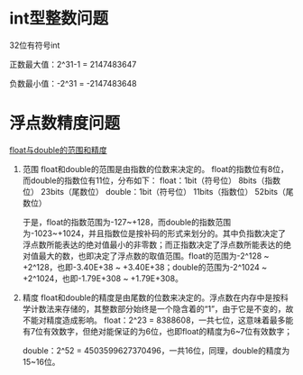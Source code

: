 # int型整数问题

32位有符号int

正数最大值：2^31-1 = 2147483647

负数最小值：-2^31 = -2147483648



# 浮点数精度问题

[float与double的范围和精度](https://www.cnblogs.com/BradMiller/archive/2010/11/25/1887945.html)

1. 范围
   float和double的范围是由指数的位数来决定的。
   float的指数位有8位，而double的指数位有11位，分布如下：
   float：1bit（符号位） 8bits（指数位） 23bits（尾数位）
   double：1bit（符号位） 11bits（指数位） 52bits（尾数位）

   ​		于是，float的指数范围为-127~+128，而double的指数范围为-1023~+1024，并且指数位是按补码的形式来划分的。
   ​		其中负指数决定了浮点数所能表达的绝对值最小的非零数；而正指数决定了浮点数所能表达的绝对值最大的数，也即决定了浮点数的取值范围。
   ​		float的范围为-2^128 ~ +2^128，也即-3.40E+38 ~ +3.40E+38；double的范围为-2^1024 ~ +2^1024，也即-1.79E+308 ~ +1.79E+308。

2. 精度
   float和double的精度是由尾数的位数来决定的。浮点数在内存中是按科学计数法来存储的，其整数部分始终是一个隐含着的“1”，由于它是不变的，故不能对精度造成影响。
   float：2^23 = 8388608，一共七位，这意味着最多能有7位有效数字，但绝对能保证的为6位，也即float的精度为6~7位有效数字；

   double：2^52 = 4503599627370496，一共16位，同理，double的精度为15~16位。